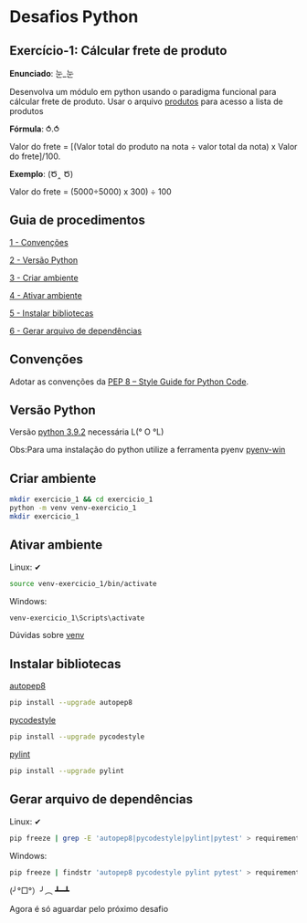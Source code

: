 # Desafios Python

## Exercício-1: Cálcular frete de produto

**Enunciado**: 눈_눈

Desenvolva um módulo em python usando o paradigma funcional para cálcular frete de produto.
Usar o arquivo [produtos](https://github.com/rodrigmars/desafios_python/tree/de7f38b2346543099e48ea2eaa06a1954e251ba5/exercicio_1) para acesso a lista de produtos

**Fórmula**: ⥀.⥀

Valor do frete = [(Valor total do produto na nota ÷ valor total da nota) x Valor do frete]/100.

**Exemplo**: (Ծ‸ Ծ)

Valor do frete = (5000÷5000) x 300) ÷ 100

## Guia de procedimentos

[1 - Convenções](#convenções)

[2 - Versão Python](#versão-python)

[3 - Criar ambiente](#criar-ambiente)

[4 - Ativar ambiente](#ativar-ambiente)

[5 - Instalar bibliotecas](#instalar-bibliotecas)

[6 - Gerar arquivo de dependências](#gerar-arquivo-de-dependências)

## Convenções

Adotar as convenções da [PEP 8 – Style Guide for Python Code](https://peps.python.org/pep-0008/).

## Versão Python

Versão [python 3.9.2](https://www.python.org/downloads/release/python-392/)  necessária L(° O °L)

Obs:Para uma instalação do python utilize a ferramenta pyenv
[pyenv-win](https://github.com/pyenv-win/pyenv-win)

## Criar ambiente

```bash
mkdir exercicio_1 && cd exercicio_1
python -m venv venv-exercicio_1
mkdir exercicio_1
```

## Ativar ambiente

Linux: ✔

```bash
source venv-exercicio_1/bin/activate
```

Windows:

```bash
venv-exercicio_1\Scripts\activate
```

Dúvidas sobre [venv](https://docs.python.org/3/library/venv.html)

## Instalar bibliotecas

[autopep8](https://github.com/hhatto/autopep8)

```bash
pip install --upgrade autopep8
```

[pycodestyle](https://github.com/PyCQA/pycodestyle)

```bash
pip install --upgrade pycodestyle
```

[pylint](https://github.com/PyCQA/pylint)

```bash
pip install --upgrade pylint
```

## Gerar arquivo de dependências

Linux: ✔

```bash
pip freeze | grep -E 'autopep8|pycodestyle|pylint|pytest' > requirements.txt
```

Windows:

```bash
pip freeze | findstr 'autopep8 pycodestyle pylint pytest' > requirements.txt
```

(╯°□°）╯︵ ┻━┻

Agora é só aguardar pelo próximo desafio
